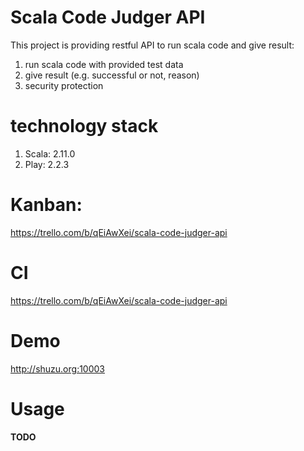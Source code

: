 Scala Code Judger API
=====================================

This project is providing restful API to run scala code and give result:
 
1. run scala code with provided test data
2. give result (e.g. successful or not, reason)
3. security protection 

technology stack
================

1. Scala: 2.11.0
1. Play: 2.2.3

Kanban:
========

https://trello.com/b/qEiAwXei/scala-code-judger-api

CI
======

https://trello.com/b/qEiAwXei/scala-code-judger-api

Demo
=====

http://shuzu.org:10003

Usage
=====

**TODO**
